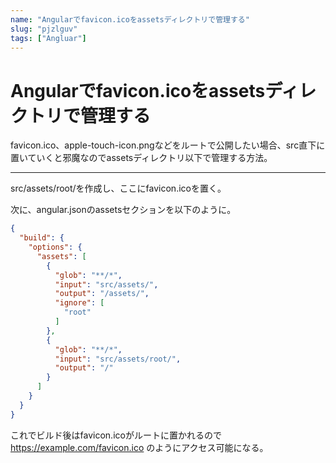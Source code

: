 ```yaml
---
name: "Angularでfavicon.icoをassetsディレクトリで管理する"
slug: "pjzlguv"
tags: ["Angluar"]
---
```


# Angularでfavicon.icoをassetsディレクトリで管理する

favicon.ico、apple-touch-icon.pngなどをルートで公開したい場合、src直下に置いていくと邪魔なのでassetsディレクトリ以下で管理する方法。

----------

src/assets/root/を作成し、ここにfavicon.icoを置く。

次に、angular.jsonのassetsセクションを以下のように。

```json
{
  "build": {
    "options": {
      "assets": [
        {
          "glob": "**/*",
          "input": "src/assets/",
          "output": "/assets/",
          "ignore": [
            "root"
          ]
        },
        {
          "glob": "**/*",
          "input": "src/assets/root/",
          "output": "/"
        }
      ]
    }
  }
}
```

これでビルド後はfavicon.icoがルートに置かれるので https://example.com/favicon.ico のようにアクセス可能になる。
